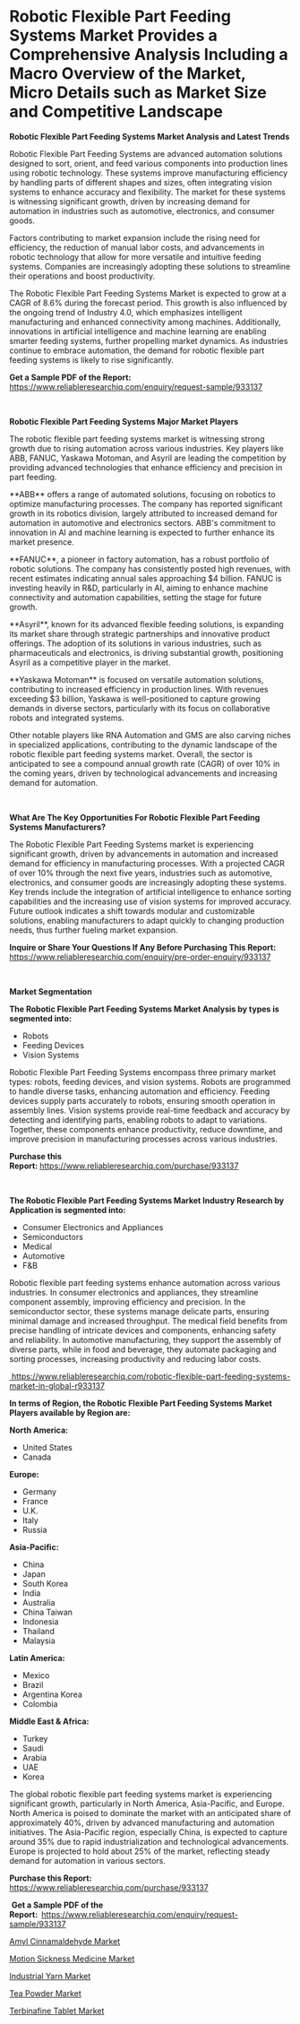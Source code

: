 <p><h1>Robotic Flexible Part Feeding Systems Market Provides a Comprehensive Analysis Including a Macro Overview of the Market, Micro Details such as Market Size and Competitive Landscape</h1></p><p><strong>Robotic Flexible Part Feeding Systems Market Analysis and Latest Trends</strong></p>
<p><p>Robotic Flexible Part Feeding Systems are advanced automation solutions designed to sort, orient, and feed various components into production lines using robotic technology. These systems improve manufacturing efficiency by handling parts of different shapes and sizes, often integrating vision systems to enhance accuracy and flexibility. The market for these systems is witnessing significant growth, driven by increasing demand for automation in industries such as automotive, electronics, and consumer goods.</p><p>Factors contributing to market expansion include the rising need for efficiency, the reduction of manual labor costs, and advancements in robotic technology that allow for more versatile and intuitive feeding systems. Companies are increasingly adopting these solutions to streamline their operations and boost productivity.</p><p>The Robotic Flexible Part Feeding Systems Market is expected to grow at a CAGR of 8.6% during the forecast period. This growth is also influenced by the ongoing trend of Industry 4.0, which emphasizes intelligent manufacturing and enhanced connectivity among machines. Additionally, innovations in artificial intelligence and machine learning are enabling smarter feeding systems, further propelling market dynamics. As industries continue to embrace automation, the demand for robotic flexible part feeding systems is likely to rise significantly.</p></p>
<p><strong>Get a Sample PDF of the Report:&nbsp;</strong> <a href="https://www.reliableresearchiq.com/enquiry/request-sample/933137?utm_campaign=100&utm_medium=2&utm_source=Github&utm_content=ia&utm_term=03122024&utm_id=robotic-flexible-part-feeding-systems">https://www.reliableresearchiq.com/enquiry/request-sample/933137</a></p>
<p>&nbsp;</p>
<p><strong>Robotic Flexible Part Feeding Systems Major Market Players</strong></p>
<p><p>The robotic flexible part feeding systems market is witnessing strong growth due to rising automation across various industries. Key players like ABB, FANUC, Yaskawa Motoman, and Asyril are leading the competition by providing advanced technologies that enhance efficiency and precision in part feeding.</p><p>**ABB** offers a range of automated solutions, focusing on robotics to optimize manufacturing processes. The company has reported significant growth in its robotics division, largely attributed to increased demand for automation in automotive and electronics sectors. ABB's commitment to innovation in AI and machine learning is expected to further enhance its market presence.</p><p>**FANUC**, a pioneer in factory automation, has a robust portfolio of robotic solutions. The company has consistently posted high revenues, with recent estimates indicating annual sales approaching $4 billion. FANUC is investing heavily in R&D, particularly in AI, aiming to enhance machine connectivity and automation capabilities, setting the stage for future growth.</p><p>**Asyril**, known for its advanced flexible feeding solutions, is expanding its market share through strategic partnerships and innovative product offerings. The adoption of its solutions in various industries, such as pharmaceuticals and electronics, is driving substantial growth, positioning Asyril as a competitive player in the market.</p><p>**Yaskawa Motoman** is focused on versatile automation solutions, contributing to increased efficiency in production lines. With revenues exceeding $3 billion, Yaskawa is well-positioned to capture growing demands in diverse sectors, particularly with its focus on collaborative robots and integrated systems.</p><p>Other notable players like RNA Automation and GMS are also carving niches in specialized applications, contributing to the dynamic landscape of the robotic flexible part feeding systems market. Overall, the sector is anticipated to see a compound annual growth rate (CAGR) of over 10% in the coming years, driven by technological advancements and increasing demand for automation.</p></p>
<p>&nbsp;</p>
<p><strong>What Are The Key Opportunities For Robotic Flexible Part Feeding Systems Manufacturers?</strong></p>
<p><p>The Robotic Flexible Part Feeding Systems market is experiencing significant growth, driven by advancements in automation and increased demand for efficiency in manufacturing processes. With a projected CAGR of over 10% through the next five years, industries such as automotive, electronics, and consumer goods are increasingly adopting these systems. Key trends include the integration of artificial intelligence to enhance sorting capabilities and the increasing use of vision systems for improved accuracy. Future outlook indicates a shift towards modular and customizable solutions, enabling manufacturers to adapt quickly to changing production needs, thus further fueling market expansion.</p></p>
<p><strong>Inquire or Share Your Questions If Any Before Purchasing This Report:</strong> <a href="https://www.reliableresearchiq.com/enquiry/pre-order-enquiry/933137?utm_campaign=100&utm_medium=2&utm_source=Github&utm_content=ia&utm_term=03122024&utm_id=robotic-flexible-part-feeding-systems">https://www.reliableresearchiq.com/enquiry/pre-order-enquiry/933137</a></p>
<p>&nbsp;</p>
<p><strong>Market Segmentation</strong></p>
<p><strong>The Robotic Flexible Part Feeding Systems Market Analysis by types is segmented into:</strong></p>
<p><ul><li>Robots</li><li>Feeding Devices</li><li>Vision Systems</li></ul></p>
<p><p>Robotic Flexible Part Feeding Systems encompass three primary market types: robots, feeding devices, and vision systems. Robots are programmed to handle diverse tasks, enhancing automation and efficiency. Feeding devices supply parts accurately to robots, ensuring smooth operation in assembly lines. Vision systems provide real-time feedback and accuracy by detecting and identifying parts, enabling robots to adapt to variations. Together, these components enhance productivity, reduce downtime, and improve precision in manufacturing processes across various industries.</p></p>
<p><strong>Purchase this Report:&nbsp;</strong><a href="https://www.reliableresearchiq.com/purchase/933137?utm_campaign=100&utm_medium=2&utm_source=Github&utm_content=ia&utm_term=03122024&utm_id=robotic-flexible-part-feeding-systems">https://www.reliableresearchiq.com/purchase/933137</a></p>
<p>&nbsp;</p>
<p><strong>The Robotic Flexible Part Feeding Systems Market Industry Research by Application is segmented into:</strong></p>
<p><ul><li>Consumer Electronics and Appliances</li><li>Semiconductors</li><li>Medical</li><li>Automotive</li><li>F&B</li></ul></p>
<p><p>Robotic flexible part feeding systems enhance automation across various industries. In consumer electronics and appliances, they streamline component assembly, improving efficiency and precision. In the semiconductor sector, these systems manage delicate parts, ensuring minimal damage and increased throughput. The medical field benefits from precise handling of intricate devices and components, enhancing safety and reliability. In automotive manufacturing, they support the assembly of diverse parts, while in food and beverage, they automate packaging and sorting processes, increasing productivity and reducing labor costs.</p></p>
<p><a href="https://www.reliableresearchiq.com/robotic-flexible-part-feeding-systems-market-in-global-r933137?utm_campaign=100&utm_medium=2&utm_source=Github&utm_content=ia&utm_term=03122024&utm_id=robotic-flexible-part-feeding-systems">&nbsp;https://www.reliableresearchiq.com/robotic-flexible-part-feeding-systems-market-in-global-r933137</a></p>
<p><strong>In terms of Region, the Robotic Flexible Part Feeding Systems Market Players available by Region are:</strong></p>
<p>
    <p> <strong> North America: </strong>
        <ul>
            <li>United States</li>
            <li>Canada</li>
        </ul>
        </p> 
    <p> <strong> Europe: </strong>
        <ul>
            <li>Germany</li>
            <li>France</li>
            <li>U.K.</li>
            <li>Italy</li>
            <li>Russia</li>
        </ul>
        </p> 
    <p> <strong> Asia-Pacific: </strong>
        <ul>
            <li>China</li>
            <li>Japan</li>
            <li>South Korea</li>
            <li>India</li>
            <li>Australia</li>
            <li>China Taiwan</li>
            <li>Indonesia</li>
            <li>Thailand</li>
            <li>Malaysia</li>
        </ul>
        </p> 
    <p> <strong> Latin America: </strong>
        <ul>
            <li>Mexico</li>
            <li>Brazil</li>
            <li>Argentina Korea</li>
            <li>Colombia</li>
        </ul>
        </p> 
    <p> <strong> Middle East & Africa: </strong>
        <ul>
            <li>Turkey</li>
            <li>Saudi</li>
            <li>Arabia</li>
            <li>UAE</li>
            <li>Korea</li>
        </ul>
    </p>
    </p>
<p><p>The global robotic flexible part feeding systems market is experiencing significant growth, particularly in North America, Asia-Pacific, and Europe. North America is poised to dominate the market with an anticipated share of approximately 40%, driven by advanced manufacturing and automation initiatives. The Asia-Pacific region, especially China, is expected to capture around 35% due to rapid industrialization and technological advancements. Europe is projected to hold about 25% of the market, reflecting steady demand for automation in various sectors.</p></p>
<p><strong>Purchase this Report: </strong><a href="https://www.reliableresearchiq.com/purchase/933137?utm_campaign=100&utm_medium=2&utm_source=Github&utm_content=ia&utm_term=03122024&utm_id=robotic-flexible-part-feeding-systems">https://www.reliableresearchiq.com/purchase/933137</a></p>
<p>&nbsp;<strong>Get a Sample PDF of the Report:&nbsp;&nbsp;</strong><a href="https://www.reliableresearchiq.com/enquiry/request-sample/933137?utm_campaign=100&utm_medium=2&utm_source=Github&utm_content=ia&utm_term=03122024&utm_id=robotic-flexible-part-feeding-systems">https://www.reliableresearchiq.com/enquiry/request-sample/933137</a></p>
<p><strong></strong></p>
<p><p><a href="https://issuu.com/reportprime-2/docs/amyl-cinnamaldehyde-market-size-2030.pptx?utm_campaign=100&utm_medium=2&utm_source=Github&utm_content=ia&utm_term=03122024&utm_id=robotic-flexible-part-feeding-systems">Amyl Cinnamaldehyde Market</a></p><p><a href="https://www.linkedin.com/pulse/strategic-analysis-motion-sickness-medicine-market-forecast-vrcre?utm_campaign=100&utm_medium=2&utm_source=Github&utm_content=ia&utm_term=03122024&utm_id=robotic-flexible-part-feeding-systems">Motion Sickness Medicine Market</a></p><p><a href="https://issuu.com/reportprime-2/docs/industrial-yarn-market-size-2030.pptx?utm_campaign=100&utm_medium=2&utm_source=Github&utm_content=ia&utm_term=03122024&utm_id=robotic-flexible-part-feeding-systems">Industrial Yarn Market</a></p><p><a href="https://www.linkedin.com/pulse/tea-powder-market-research-report-detail-laying-groundwork-industry-62d8e?utm_campaign=100&utm_medium=2&utm_source=Github&utm_content=ia&utm_term=03122024&utm_id=robotic-flexible-part-feeding-systems">Tea Powder Market</a></p><p><a href="https://www.linkedin.com/pulse/growth-opportunities-terbinafine-tablet-market-industry-xpqxe?utm_campaign=100&utm_medium=2&utm_source=Github&utm_content=ia&utm_term=03122024&utm_id=robotic-flexible-part-feeding-systems">Terbinafine Tablet Market</a></p></p>